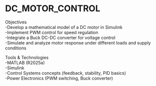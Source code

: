 # DC_MOTOR_CONTROL
Objectives<br>
-Develop a mathematical model of a DC motor in Simulink<br>
-Implement PWM control for speed regulation<br>
-Integrate a Buck DC-DC converter for voltage control<br>
-Simulate and analyze motor response under different loads and supply conditions<br>

Tools & Technologies<br>
-MATLAB (R2025a)<br>
-Simulink<br>
-Control Systems concepts (feedback, stability, PID basics)<br>
-Power Electronics (PWM switching, Buck converter)<br>




